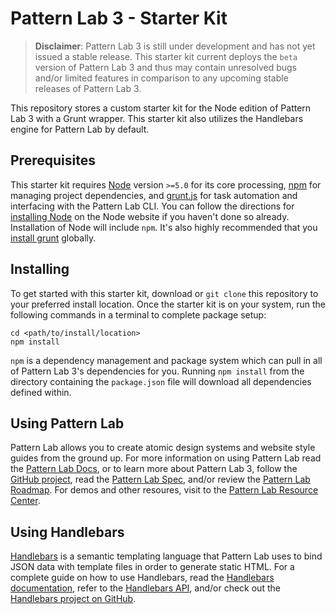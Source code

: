 # Pattern Lab 3 - Starter Kit

> **Disclaimer**: Pattern Lab 3 is still under development and has not yet issued a stable release. This starter kit current deploys the `beta` version of Pattern Lab 3 and thus may contain unresolved bugs and/or limited features in comparison to any upcoming stable releases of Pattern Lab 3.

This repository stores a custom starter kit for the Node edition of Pattern Lab 3 with a Grunt wrapper. This starter kit also utilizes the Handlebars engine for Pattern Lab by default.

## Prerequisites

This starter kit requires [Node](https://nodejs.org) version `>=5.0` for its core processing, [npm](https://www.npmjs.com/) for managing project dependencies, and [grunt.js](http://gruntjs.com/) for task automation and interfacing with the Pattern Lab CLI. You can follow the directions for [installing Node](https://nodejs.org/en/download/) on the Node website if you haven't done so already. Installation of Node will include `npm`. It's also highly recommended that you [install grunt](http://gruntjs.com/getting-started) globally.

## Installing

To get started with this starter kit, download or `git clone` this repository to your preferred install location. Once the starter kit is on your system, run the following commands in a terminal to complete package setup:

```
cd <path/to/install/location>
npm install
```

`npm` is a dependency management and package system which can pull in all of Pattern Lab 3's dependencies for you. Running `npm install` from the directory containing the `package.json` file will download all dependencies defined within.

## Using Pattern Lab

Pattern Lab allows you to create atomic design systems and website style guides from the ground up. For more information on using Pattern Lab read the [Pattern Lab Docs](http://patternlab.io/docs), or to learn more about Pattern Lab 3, follow the [GitHub project](https://github.com/pattern-lab/patternlab-node), read the [Pattern Lab Spec](https://github.com/pattern-lab/the-spec), and/or review the [Pattern Lab Roadmap](https://patternlab.io/roadmap.html). For demos and other resoures, visit to the [Pattern Lab Resource Center](http://patternlab.io/resources.html).

## Using Handlebars

[Handlebars](https://handlebarsjs.com/) is a semantic templating language that Pattern Lab uses to bind JSON data with template files in order to generate static HTML. For a complete guide on how to use Handlebars, read the [Handlebars documentation](https://handlebarsjs.com), refer to the [Handlebars API](https://handlebarsjs.com/reference.html), and/or check out the [Handlebars project on GitHub](https://github.com/wycats/handlebars.js#differences-between-handlebarsjs-and-mustache).

